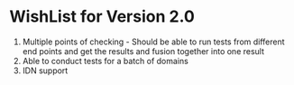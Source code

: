 WishList for Version 2.0
=========================

1. Multiple points of checking - Should be able to run tests from different end points and get the results and fusion together into one result
2. Able to conduct tests for a batch of domains
3. IDN support

